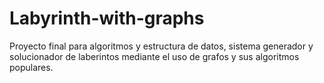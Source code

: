 ﻿# Labyrinth-with-graphs

Proyecto final para algoritmos y estructura de datos, sistema generador y solucionador de laberintos mediante el uso de grafos y sus algoritmos populares.
